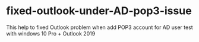 # fixed-outlook-under-AD-pop3-issue
This help to fixed Outlook problem when add POP3 account for AD user
test with windows 10 Pro + Outlook 2019
